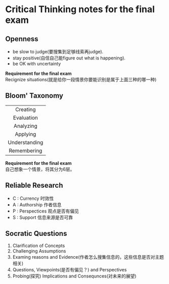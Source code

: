 # Critical Thinking notes for the final exam
## Openness

- be slow to judge(要搜集到足够线索再judge).
- stay positive(自信自己能figure out what is happening).
- be OK with uncertainty

**Requirement for the final exam** </br>
Recignize situations(就是给你一段情景你要能识别是属于上面三种的哪一种)

## Bloom' Taxonomy
| |
|:------------:|
| Creating   |
| Evaluation |
| Analyzing  |
| Applying   |
| Understanding|
| Remembering|

**Requirement for the final exam** </br>
自己想象一个情景，将其分为6层。

## Reliable Research

- C : Currency 时效性
- A : Authorship 作者信息
- P : Perspectices 观点是否有偏见
- S : Support 信息来源是否可靠

## Socratic Questions

1. Clarification of Concepts
2. Challenging Assumptions
3. Examing reasons and Evidence(作者怎么搜集信息的，这些信息是否对主题相关)
4. Questions, Viewpoints(是否有偏见？) and Perspectives
5. Probing(探究) Implications and Consequnces(对未来的展望)
